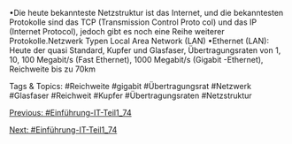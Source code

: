 •Die heute bekannteste Netzstruktur ist das Internet, und die bekanntesten Protokolle sind das TCP (Transmission Control Proto col) 
und das IP (Internet Protocol), jedoch gibt es noch eine Reihe weiterer Protokolle.Netzwerk Typen
Local Area Network (LAN)
•Ethernet (LAN): Heute der quasi Standard, Kupfer und Glasfaser, Übertragungsraten von 1, 10, 100 Megabit/s (Fast Ethernet), 1000 
Megabit/s (Gigabit -Ethernet), Reichweite bis zu 70km

   Tags & Topics:
   #Reichweite
   #gigabit
   #Übertragungsrat
   #Netzwerk
   #Glasfaser
   #Reichweit
   #Kupfer
   #Übertragungsraten
   #Netzstruktur

[Previous: #Einführung-IT-Teil1_74](Einführung-IT-Teil1_74.md)

[Next: #Einführung-IT-Teil1_74](Einführung-IT-Teil1_74.md)